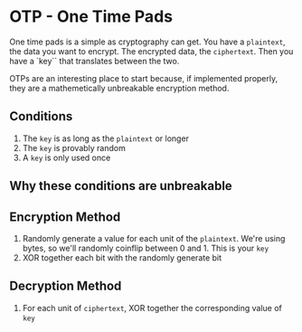# OTP - One Time Pads

One time pads is a simple as cryptography can get. You have a `plaintext`, the data you want to encrypt. The encrypted data, the `ciphertext`. Then you have a `key`` that translates between the two.

OTPs are an interesting place to start because, if implemented properly, they are a mathemetically unbreakable encryption method.

## Conditions

1. The `key` is as long as the `plaintext` or longer
2. The `key` is provably random
3. A `key` is only used once

## Why these conditions are unbreakable

## Encryption Method

1. Randomly generate a value for each unit of the `plaintext`. We're using bytes, so we'll randomly coinflip between 0 and 1. This is your `key`
2. XOR together each bit with the randomly generate bit

## Decryption Method

1. For each unit of `ciphertext`, XOR together the corresponding value of `key`
